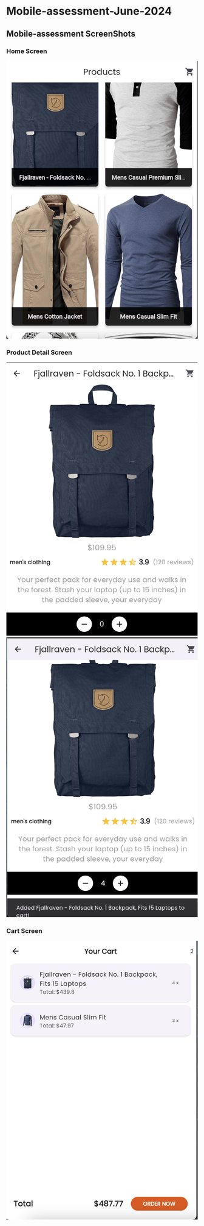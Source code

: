 # Mobile-assessment-June-2024

## Mobile-assessment ScreenShots

### Home Screen
![Home Screen](screenshots/products.png)

### Product Detail Screen
![Product Detail](screenshots/productDetail.png)
![Product Detail Confirmation](screenshots/productDetailConfirmation.png)

### Cart Screen
![Cart Screen](screenshots/cart.png)
